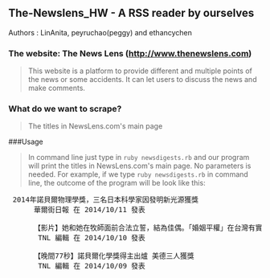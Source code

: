 
## The-Newslens_HW - A RSS reader by ourselves

Authors : LinAnita, peyruchao(peggy) and ethancychen

### The website: The News Lens (http://www.thenewslens.com)
> This website is a platform to provide different and multiple points of the news or some accidents.
It can let users to discuss the news and make comments.

### What do we want to scrape?

> The titles in NewsLens.com's main page

###Usage
> In command line just type in 
```ruby newsdigests.rb```
and our program will print the titles in NewsLens.com's main page. No parameters is needed.
For example, if we type ```ruby newsdigests.rb``` in command line, the outcome of the program will be look like this:

<pre> 2014年諾貝爾物理學獎，三名日本科學家因發明新光源獲獎
      華爾街日報 在 2014/10/11 發表
      
      【影片】她和她在牧師面前合法立誓，結為佳偶。「婚姻平權」在台灣有實現的一天嗎？
       TNL 編輯 在 2014/10/10 發表
       
      【晚間77秒】諾貝爾化學獎得主出爐 美德三人獲獎
       TNL 編輯 在 2014/10/09 發表
</pre>

